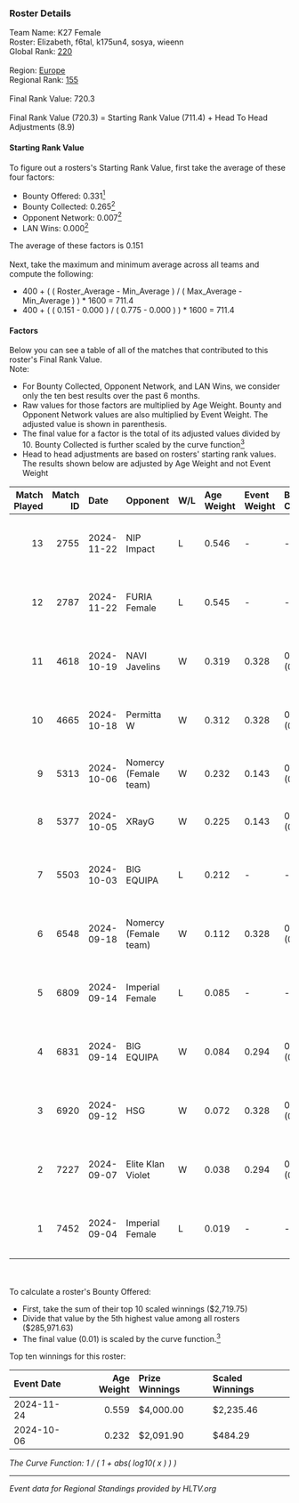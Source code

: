 ### Roster Details<br />
Team Name: K27 Female<br />
Roster: Elizabeth, f6tal, k175un4, sosya, wieenn<br />
Global Rank: [220](../../standings_global_2025_02_28.md)<br />
<br />
Region: [Europe]( ../../standings_europe_2025_02_28.md)<br />
Regional Rank: [155]( ../../standings_europe_2025_02_28.md)<br />
<br />
Final Rank Value:  720.3<br />
<br />
Final Rank Value (720.3) = Starting Rank Value (711.4) + Head To Head Adjustments (8.9)<br />

#### Starting Rank Value<br />
To figure out a rosters's Starting Rank Value, first take the average of these four factors:<br />
- Bounty Offered: 0.331[<sup>1</sup>](#table2)
- Bounty Collected: 0.265[<sup>2</sup>](#table1)
- Opponent Network: 0.007[<sup>2</sup>](#table1)
- LAN Wins: 0.000[<sup>2</sup>](#table1)

The average of these factors is 0.151<br />
<br />
Next, take the maximum and minimum average across all teams and compute the following:<br />
- 400 + ( ( Roster_Average - Min_Average ) / ( Max_Average - Min_Average ) ) * 1600 = 711.4
- 400 + ( ( 0.151 - 0.000 ) / ( 0.775 - 0.000 ) ) * 1600 = 711.4


#### Factors<br />
Below you can see a table of all of the matches that contributed to this roster's Final Rank Value.<br />
Note:<br />

- For Bounty Collected, Opponent Network, and LAN Wins, we consider only the ten best results over the past 6 months.
- Raw values for those factors are multiplied by Age Weight. Bounty and Opponent Network values are also multiplied by Event Weight. The adjusted value is shown in parenthesis.
- The final value for a factor is the total of its adjusted values divided by 10. Bounty Collected is further scaled by the curve function[<sup>3</sup>](#curveFunction)
- Head to head adjustments are based on rosters' starting rank values. The results shown below are adjusted by Age Weight and not Event Weight
<span id="table1"></span><br />


| Match Played | Match ID | Date       | Opponent              | W/L | Age Weight | Event Weight | Bounty Collected | Opponent Network | LAN Wins  | H2H Adj. | Roster                                       |
| -: | -: | :- | :- | :- | :- | :- | :- | :- | :- | -: | :- |
|           13 |     2755 | 2024-11-22 | NIP Impact            | L   | 0.546      | -            | -                | -                | -         |    -8.07 | Elizabeth, f6tal, k175un4, sosya, wieenn     |
|           12 |     2787 | 2024-11-22 | FURIA Female          | L   | 0.545      | -            | -                | -                | -         |    -3.29 | Elizabeth, f6tal, k175un4, sosya, wieenn     |
|           11 |     4618 | 2024-10-19 | NAVI Javelins         | W   | 0.319      | 0.328        | 0.147 (0.015)    | 0.223 (0.023)    | 0 (0.000) |     8.81 | Elizabeth, f6tal, k175un4, sosya, wieenn     |
|           10 |     4665 | 2024-10-18 | Permitta W            | W   | 0.312      | 0.328        | 0.003 (0.000)    | 0.185 (0.019)    | 0 (0.000) |     4.13 | Elizabeth, f6tal, k175un4, sosya, wieenn     |
|            9 |     5313 | 2024-10-06 | Nomercy (Female team) | W   | 0.232      | 0.143        | 0.005 (0.000)    | 0.370 (0.012)    | 0 (0.000) |     3.27 | donotbesadd, Elizabeth, f6tal, sosya, wieenn |
|            8 |     5377 | 2024-10-05 | XRayG                 | W   | 0.225      | 0.143        | 0.001 (0.000)    | 0.019 (0.001)    | 0 (0.000) |     2.53 | donotbesadd, Elizabeth, f6tal, sosya, wieenn |
|            7 |     5503 | 2024-10-03 | BIG EQUIPA            | L   | 0.212      | -            | -                | -                | -         |    -2.55 | Elizabeth, f6tal, k175un4, sosya, wieenn     |
|            6 |     6548 | 2024-09-18 | Nomercy (Female team) | W   | 0.112      | 0.328        | 0.005 (0.000)    | 0.370 (0.014)    | 0 (0.000) |     1.58 | Elizabeth, f6tal, k175un4, sosya, wieenn     |
|            5 |     6809 | 2024-09-14 | Imperial Female       | L   | 0.085      | -            | -                | -                | -         |    -0.27 | Elizabeth, f6tal, k175un4, sosya, wieenn     |
|            4 |     6831 | 2024-09-14 | BIG EQUIPA            | W   | 0.084      | 0.294        | 0.025 (0.001)    | 0.064 (0.002)    | 0 (0.000) |     1.65 | Elizabeth, f6tal, k175un4, sosya, wieenn     |
|            3 |     6920 | 2024-09-12 | HSG                   | W   | 0.072      | 0.328        | 0.002 (0.000)    | 0.053 (0.001)    | 0 (0.000) |     0.96 | Elizabeth, f6tal, k175un4, sosya, wieenn     |
|            2 |     7227 | 2024-09-07 | Elite Klan Violet     | W   | 0.038      | 0.294        | 0.000 (0.000)    | 0.022 (0.000)    | 0 (0.000) |     0.18 | Elizabeth, f6tal, k175un4, sosya, wieenn     |
|            1 |     7452 | 2024-09-04 | Imperial Female       | L   | 0.019      | -            | -                | -                | -         |    -0.06 | Elizabeth, f6tal, k175un4, sosya, wieenn     |

<br />
<span id="table2"></span><br />
To calculate a roster's Bounty Offered:<br />

- First, take the sum of their top 10 scaled winnings ($2,719.75)
- Divide that value by the 5th highest value among all rosters ($285,971.63)
- The final value (0.01) is scaled by the curve function.[<sup>3</sup>](#curveFunction)

Top ten winnings for this roster:<br />

| Event Date | Age Weight | Prize Winnings | Scaled Winnings |
| :- | -: | :- | :- |
| 2024-11-24 |      0.559 | $4,000.00      | $2,235.46       |
| 2024-10-06 |      0.232 | $2,091.90      | $484.29         |


<span id="curveFunction"></span>_The Curve Function: 1 / ( 1 + abs( log10( x ) ) )_<br />

---
_Event data for Regional Standings provided by HLTV.org_<br />
